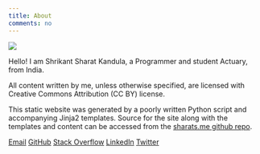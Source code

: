 ```yaml
---
title: About
comments: no
---
```


<img src="/shrikant-sharat-kandula.jpg" class=profile>

Hello! I am Shrikant Sharat Kandula, a Programmer and student Actuary, from India.

All content written by me, unless otherwise specified, are licensed with Creative Commons
Attribution (CC BY) license.

This static website was generated by a poorly written Python script and accompanying Jinja2
templates. Source for the site along with the templates and content can be accessed from the
[sharats.me github repo](https://github.com/sharat87/sharats.me).

<p class=social>
<a target=_blank href="mailto:shrikantsharat.k@gmail.com">Email</a>
<a target=_blank href="https://github.com/sharat87">GitHub</a>
<a target=_blank href="https://stackoverflow.com/users/sharat87">Stack Overflow</a>
<a target=_blank href="https://www.linkedin.com/in/sharat87">LinkedIn</a>
<a target=_blank href="https://twitter.com/sharat87">Twitter</a>
</p>

